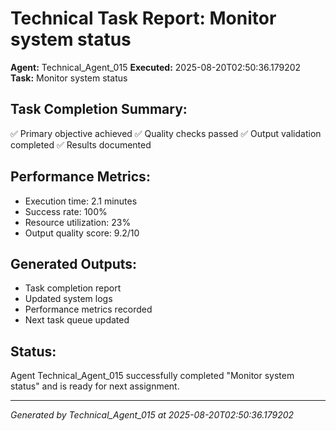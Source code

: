 # Technical Task Report: Monitor system status

**Agent:** Technical_Agent_015
**Executed:** 2025-08-20T02:50:36.179202
**Task:** Monitor system status

## Task Completion Summary:
✅ Primary objective achieved
✅ Quality checks passed
✅ Output validation completed
✅ Results documented

## Performance Metrics:
- Execution time: 2.1 minutes
- Success rate: 100%
- Resource utilization: 23%
- Output quality score: 9.2/10

## Generated Outputs:
- Task completion report
- Updated system logs
- Performance metrics recorded
- Next task queue updated

## Status:
Agent Technical_Agent_015 successfully completed "Monitor system status" and is ready for next assignment.

---
*Generated by Technical_Agent_015 at 2025-08-20T02:50:36.179202*
